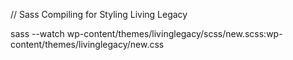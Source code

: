 // Sass Compiling for Styling Living Legacy

sass --watch wp-content/themes/livinglegacy/scss/new.scss:wp-content/themes/livinglegacy/new.css